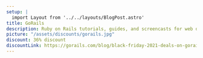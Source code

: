 ```yaml
---
setup: |
  import Layout from '../../layouts/BlogPost.astro'
title: GoRails
description: Ruby on Rails tutorials, guides, and screencasts for web developers learning Ruby, Rails, Javascript, Turbolinks, Stimulus.js, Vue.js.
picture: "/assets/discounts/gorails.jpg"
discount: 36% discount
discountLink: https://gorails.com/blog/black-friday-2021-deals-on-gorails-courses-and-jumpstart-pro
---
```


